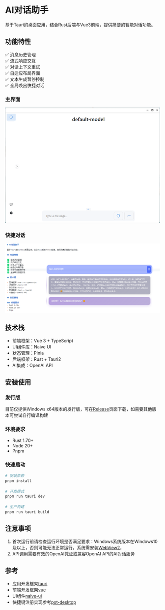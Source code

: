# AI对话助手

基于Tauri的桌面应用，结合Rust后端与Vue3前端，提供简便的智能对话功能。

## 功能特性

✅ 消息历史管理  
✅ 流式响应交互  
✅ 对话上下文重试  
✅ 自适应布局界面  
✅ 文本生成暂停控制  
✅ 全局唤出快捷对话
### 主界面

![主界面](https://github.com/Yoak3n/ai-partner/blob/main/docs/main.png?raw=true)

### 快捷对话

![快捷对话](https://github.com/Yoak3n/ai-partner/blob/main/docs/dialog.png?raw=true)

## 技术栈

- 前端框架：Vue 3 + TypeScript
- UI组件库：Naive UI
- 状态管理：Pinia
- 后端框架：Rust + Tauri2
- AI集成：OpenAI API

## 安装使用
### 发行版
目前仅提供Windows x64版本的发行版，可在[Release](https://github.com/Yoak3n/rust_homework/releases)页面下载，如需要其他版本可尝试自行编译构建

### 环境要求
- Rust 1.70+
- Node 20+
- Pnpm

### 快速启动
```bash
# 安装依赖
pnpm install

# 开发模式
pnpm run tauri dev

# 生产构建
pnpm run tauri build
```

## 注意事项
1. 首次运行前请检查运行环境是否满足要求：Windows系统版本在Windows10及以上，否则可能无法正常运行，系统需安装[WebView2](https://developer.microsoft.com/zh-cn/microsoft-edge/webview2/#download)，
2. API调用需要有效的OpenAI凭证或兼容OpenAI API的AI对话服务

## 参考
- 应用开发框架[tauri](https://tauri.app/)
- 前端开发框架[vue](https://v3.cn.vuejs.org/)
- UI组件[naive-ui](https://www.naiveui.com/zh-CN/os-theme)
- 快捷键注册实现参考[pot-desktop](https://github.com/pot-app/pot-desktop)
